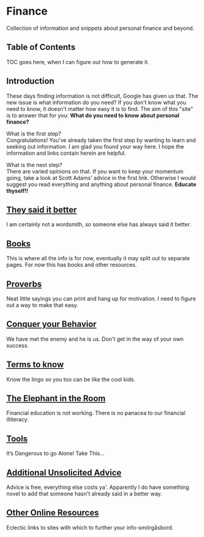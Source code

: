 # Finance
Collection of information and snippets about personal finance and beyond.  

## Table of Contents
TOC goes here, when I can figure out how to generate it.

## Introduction
These days finding information is not difficult, Google has given us that. The new issue is what information do you need? If you don't know what you need to know, it doesn't matter how easy it is to find. The aim of this "site" is to answer that for you: **What do you need to know about personal finance?**

What is the first step?  
Congratulations! You've already taken the first step by wanting to learn and seeking out information. I am glad you found your way here. I hope the information and links contain herein are helpful. 

What is the next step?  
There are varied opinions on that. If you want to keep your momentum going, take a look at Scott Adams' advice in the first link. Otherwise I would suggest you read everything and anything about personal finance. **Educate thyself!!**

## [They said it better](https://github.com/martingehrke/finance/blob/master/said.md)
I am certainly not a wordsmith, so someone else has always said it better.

## [Books](https://github.com/martingehrke/finance/blob/master/books.md)
This is where all the info is for now, eventually it may split out to separate pages. For now this has books and other resources.  

## [Proverbs](https://github.com/martingehrke/finance/blob/master/proverbs.md)
Neat little sayings you can print and hang up for motivation. I need to figure out a way to make that easy.  

## [Conquer your Behavior](https://github.com/martingehrke/finance/blob/master/behavior.md)
We have met the enemy and he is us. Don't get in the way of your own success.
  
## [Terms to know](https://github.com/martingehrke/finance/blob/master/terms.md)
Know the lingo so you too can be like the cool kids.

## [The Elephant in the Room](https://github.com/martingehrke/finance/blob/master/elephant.md)
Financial education is not working. There is no panacea to our financial illiteracy. 

## [Tools](https://github.com/martingehrke/finance/blob/master/tools.md)
It’s Dangerous to go Alone! Take This...

## [Additional Unsolicited Advice](https://github.com/martingehrke/finance/blob/master/additional.md)
Advice is free, everything else costs ya'. Apparently I do have something novel to add that someone hasn't already said in a better way.

## [Other Online Resources](https://github.com/martingehrke/finance/blob/master/links.md)
Eclectic links to sites with which to further your info-smörgåsbord. 
